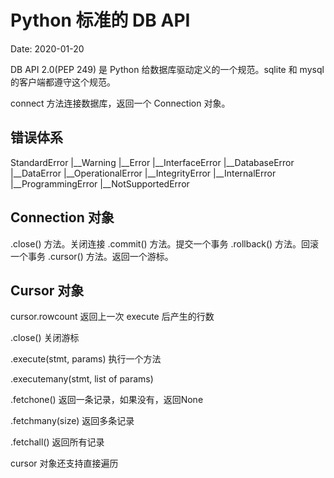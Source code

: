 # Python 标准的 DB API
Date: 2020-01-20

DB API 2.0(PEP 249) 是 Python 给数据库驱动定义的一个规范。sqlite 和 mysql 的客户端都遵守这个规范。

connect 方法连接数据库，返回一个 Connection 对象。

## 错误体系

StandardError
|__Warning
|__Error
   |__InterfaceError
   |__DatabaseError
      |__DataError
      |__OperationalError
      |__IntegrityError
      |__InternalError
      |__ProgrammingError
      |__NotSupportedError

## Connection 对象

.close() 方法。关闭连接
.commit() 方法。提交一个事务
.rollback() 方法。回滚一个事务
.cursor() 方法。返回一个游标。

## Cursor 对象

cursor.rowcount 返回上一次 execute 后产生的行数

.close() 关闭游标

.execute(stmt, params) 执行一个方法

.executemany(stmt, list of params)

.fetchone() 返回一条记录，如果没有，返回None

.fetchmany(size) 返回多条记录

.fetchall() 返回所有记录

cursor 对象还支持直接遍历
